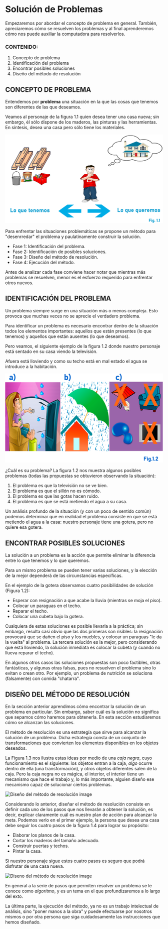 # Solución de Problemas

Empezaremos por abordar el concepto de problema en general. También, apreciaremos cómo se resuelven los problemas y al final aprenderemos cómo nos puede auxiliar la computadora para resolverlos.

### CONTENIDO:

1. Concepto de problema
2. Identificación del problema
3. Encontrar posibles soluciones
4. Diseño del método de resolución

## CONCEPTO DE PROBLEMA

Entendemos por **problema** una situación en la que las cosas que tenemos son diferentes de las que deseamos.

Veamos al personaje de la figura 1.1 quien desea tener una casa nueva; sin embargo, él sólo dispone de los maderos, las pinturas y las herramientas. En síntesis, desea una casa pero sólo tiene los materiales.

![Concepto de problema image](../images/solucionDeProblemas/conceptoDeProblema.png "Concepto de problema")

Para enfrentar las situaciones problemáticas se propone un método para "desenrredar" el problema y paulatinamente construir la solución. 

* Fase 1: Identificación del problema.
* Fase 2: Identificación de posibles soluciones.
* Fase 3: Diseño del método de resolución.
* Fase 4: Ejecución del método.

Antes de analizar cada fase conviene hacer notar que mientras más problemas se resuelven, menor es el esfuerzo requerido para enfrentar otros nuevos.

## IDENTIFICACIÓN DEL PROBLEMA

Un problema siempre surge en una situación más o menos compleja. Esto provoca que muchas veces no se aprecie el verdadero problema.

Para identificar un problema es necesario encontrar dentro de la situación todos los elementos importantes: aquellos que están presentes (lo que tenemos) y aquellos que están ausentes (lo que deseamos).

Pero veamos, el siguiente ejemplo de la figura 1.2 donde nuestro personaje está sentado en su casa viendo la televisión.

Afuera está lloviendo y como su techo está en mal estado el agua se introduce a la habitación.

![Identificación del problema image](../images/solucionDeProblemas/identificacionDelProblema.png "Identificación del problema")

¿Cuál es su problema? La figura 1.2 nos muestra algunos posibles problemas (todas las propuestas se obtuvieron observando la situación):

1. El problema es que la televisión no se ve bien.
2. El problema es que el sillón no es cómodo.
3. El problema es que las gotas hacen ruido.
4. El problema es que se está metiendo el agua a su casa.

Un análisis profundo de la situación (y con un poco de sentido común) podemos determinar que en realidad el problema consiste en que se está metiendo el agua a la casa: nuestro personaje tiene una gotera, pero no quiere esa gotera.

## ENCONTRAR POSIBLES SOLUCIONES

La solución a un problema es la acción que permite eliminar la diferencia entre lo que tenemos y lo que queremos.

Para un mismo problema se pueden tener varias soluciones, y la elección de la mejor dependerá de las circunstancias específicas.

En el ejemplo de la gotera observamos cuatro posibilidades de solución (Figura 1.2):

* Esperar con resignación a que acabe la lluvia (mientras se moja el piso).
* Colocar un paraguas en el techo.
* Reparar el techo.
* Colocar una cubeta bajo la gotera.

Cualquiera de estas soluciones es posible llevarla a la práctica; sin embargo, resulta casi obvio que las dos primeras son risibles: la resignación provocará que se dañen el piso y los muebles, y colocar un paraguas "le da la vuelta" al problema. La tercera solución es la mejor, pero considerando que está lloviendo, la solución inmediata es colocar la cubeta (y cuando no llueva reparar el techo).

En algunos otros casos las soluciones propuestas son poco factibles, otras fantásticas, y algunas otras falsas, pues no resuelven el problema sino lo evitan o crean otro. Por ejemplo, un problema de nutrición se soluciona (falsamente) con comida "chatarra".

## DISEÑO DEL MÉTODO DE RESOLUCIÓN

En la sección anterior aprendimos cómo encontrar la solución de un problema en particular. Sin embargo, saber cuál es la solución no significa que sepamos cómo haremos para obtenerla. En esta sección estudiaremos cómo se alcanzan las soluciones.

El método de resolución es una estrategía que sirve para alcanzar la solución de un problema. Dicha estrategía consta de un conjunto de transformaciones que convierten los elementos disponibles en los objetos deseados.

La Figura 1.3 nos ilustra estas ideas por medio de una *caja negra*, cuyo funcionamiento es el siguiente: los objetos entran a la caja, *algo* ocurre dentro de ella (una transformación), y otros objetos diferentes salen de la caja. Pero la caja negra no es mágica, el interior, el interior tiene un mecanismo que hace el trabajo y, lo más importante, alguien diseño ese mecanismo capaz de solucionar ciertos problemas.

![Diseño del método de resolución image](../images/solucionDeProblemas/diseñoDelMetodoDeResolucion.png "Diseño del método de resolución")

Considerando lo anterior, diseñar el método de resolución consiste en definir cada uno de los pasos que nos llevarán a obtener la solución, es decir, explicar claramente cuál es nuestro plan de acción para alcanzar la meta. Podemos verlo en el primer ejemplo, la persona que desea una casa debe seguir los cuatro pasos de la figura 1.4 para lograr su propósito:

* Elaborar los planos de la casa.
* Cortar los maderos del tamaño adecuado.
* Construir puertas y techos.
* Pintar la casa.

Si nuestro personaje sigue estos cuatro pasos es seguro que podrá disfrutar de una casa nueva.

![Diseno del método de resolución image](../images/solucionDeProblemas/diseñoDelMetodoDeResolucion2.png "Diseño del método de resolución")

En general a la serie de pasos que permiten resolver un problema se le conoce como *algoritmo*, y es un tema en el que profundizaremos a lo largo del exto.

La última parte, la ejecución del método, ya no es un trabajo intelectual de análisis, sino "poner manos a la obra" y puede efectuarse por nosotros mismos o por otra persona que siga cuidadosamente las instrucciones que hemos diseñado.
